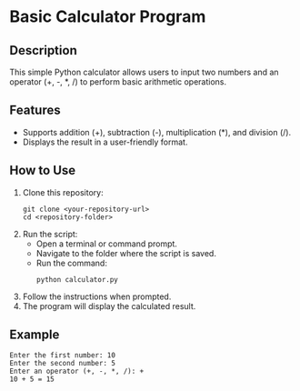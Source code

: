 # Basic Calculator Program  

## Description  
This simple Python calculator allows users to input two numbers and an operator (+, -, *, /) to perform basic arithmetic operations.  

## Features  
- Supports addition (+), subtraction (-), multiplication (*), and division (/).  
- Displays the result in a user-friendly format.  

## How to Use  
1. Clone this repository:  
   ```
   git clone <your-repository-url>
   cd <repository-folder>
   ```
2. Run the script:  
   - Open a terminal or command prompt.  
   - Navigate to the folder where the script is saved.  
   - Run the command:  
     ```
     python calculator.py
     ```  
3. Follow the instructions when prompted.  
5. The program will display the calculated result.  

## Example
```
Enter the first number: 10  
Enter the second number: 5  
Enter an operator (+, -, *, /): +  
10 + 5 = 15  

